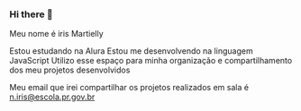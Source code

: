 ### Hi there 👋

Meu nome é iris Martielly

Estou estudando na Alura
Estou me desenvolvendo na linguagem JavaScript
Utilizo esse espaço para minha organização e compartilhamento dos meu projetos desenvolvidos

Meu email que irei compartilhar os projetos realizados em sala é 
n.iris@escola.pr.gov.br
